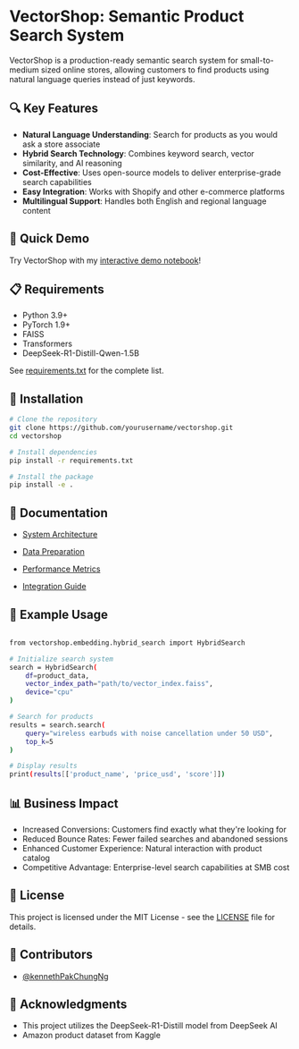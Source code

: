 # VectorShop: Semantic Product Search System

VectorShop is a production-ready semantic search system for small-to-medium sized online stores, allowing customers to find products using natural language queries instead of just keywords.

## 🔍 Key Features

- **Natural Language Understanding**: Search for products as you would ask a store associate
- **Hybrid Search Technology**: Combines keyword search, vector similarity, and AI reasoning
- **Cost-Effective**: Uses open-source models to deliver enterprise-grade search capabilities
- **Easy Integration**: Works with Shopify and other e-commerce platforms
- **Multilingual Support**: Handles both English and regional language content

## 🚀 Quick Demo

Try VectorShop with my [interactive demo notebook](demo/VectorShop_Demo.ipynb)!

## 📋 Requirements

- Python 3.9+
- PyTorch 1.9+
- FAISS
- Transformers
- DeepSeek-R1-Distill-Qwen-1.5B

See [requirements.txt](requirements.txt) for the complete list.

## 🔧 Installation

```bash
# Clone the repository
git clone https://github.com/yourusername/vectorshop.git
cd vectorshop

# Install dependencies
pip install -r requirements.txt

# Install the package
pip install -e .
```

## 📖 Documentation

- [System Architecture](docs/architecture.md)

- [Data Preparation](docs/data_preparation.md)

- [Performance Metrics](docs/performance.md)

- [Integration Guide](docs/integration_guide.md)


## 🧪 Example Usage

```bash

from vectorshop.embedding.hybrid_search import HybridSearch

# Initialize search system
search = HybridSearch(
    df=product_data,
    vector_index_path="path/to/vector_index.faiss",
    device="cpu"
)

# Search for products
results = search.search(
    query="wireless earbuds with noise cancellation under 50 USD",
    top_k=5
)

# Display results
print(results[['product_name', 'price_usd', 'score']])
```

## 📊 Business Impact

- Increased Conversions: Customers find exactly what they're looking for
- Reduced Bounce Rates: Fewer failed searches and abandoned sessions
- Enhanced Customer Experience: Natural interaction with product catalog
- Competitive Advantage: Enterprise-level search capabilities at SMB cost

## 📄 License
This project is licensed under the MIT License - see the [LICENSE](LICENSE) file for details.

## 👥 Contributors

- [@kennethPakChungNg](https://github.com/kennethPakChungNg)

## 🙏 Acknowledgments

- This project utilizes the DeepSeek-R1-Distill model from DeepSeek AI
- Amazon product dataset from Kaggle



